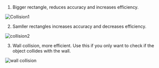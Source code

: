 1. Bigger rectangle, reduces accuracy and increases efficiency.

![Collision1](https://user-images.githubusercontent.com/64060109/129229449-83eeab05-befa-4a8e-97e0-7f612f68c2cc.gif)



2. Samller rectangles increases accuracy and decreases efficiency.

![collision2](https://user-images.githubusercontent.com/64060109/129229559-2c811f73-0214-4c75-bee8-3ed8822b0818.gif)


3. Wall collision, more efficient. Use this if you only want to check if the object collides with the wall.

![wall collision](https://user-images.githubusercontent.com/64060109/129229713-9b1e3c67-03ef-407a-ba94-b479624bd50d.gif)




